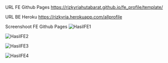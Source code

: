 URL FE Github Pages
https://rizkyriahutabarat.github.io/fe_profile/template/

URL BE Heroku
https://rizkyria.herokuapp.com/allprofile

Screenshoot FE Github Pages
![HasilFE1](https://user-images.githubusercontent.com/98501177/230601564-7a0d70aa-d760-41ea-871d-743dbdd8a7e0.png)

![HasilFE2](https://user-images.githubusercontent.com/98501177/230601614-23fff1c8-ee73-4b09-9bd6-459e145b9c83.png)

![HasilFE3](https://user-images.githubusercontent.com/98501177/230601656-e7f01f86-a917-43c5-a437-c57675a1e511.png)

![HasilFE4](https://user-images.githubusercontent.com/98501177/230601684-94bad327-06e5-48c7-bed8-948084b895dd.png)
